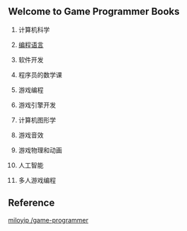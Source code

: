 ## Welcome to Game Programmer Books

1. 计算机科学

2. [编程语言](./编程语言/编程语言.md)

3. 软件开发

4. 程序员的数学课

5. 游戏编程

6. 游戏引擎开发

7. 计算机图形学

8. 游戏音效

9. 游戏物理和动画

10. 人工智能

11. 多人游戏编程

    

## Reference

[miloyip /game-programmer](https://github.com/miloyip/game-programmer)

